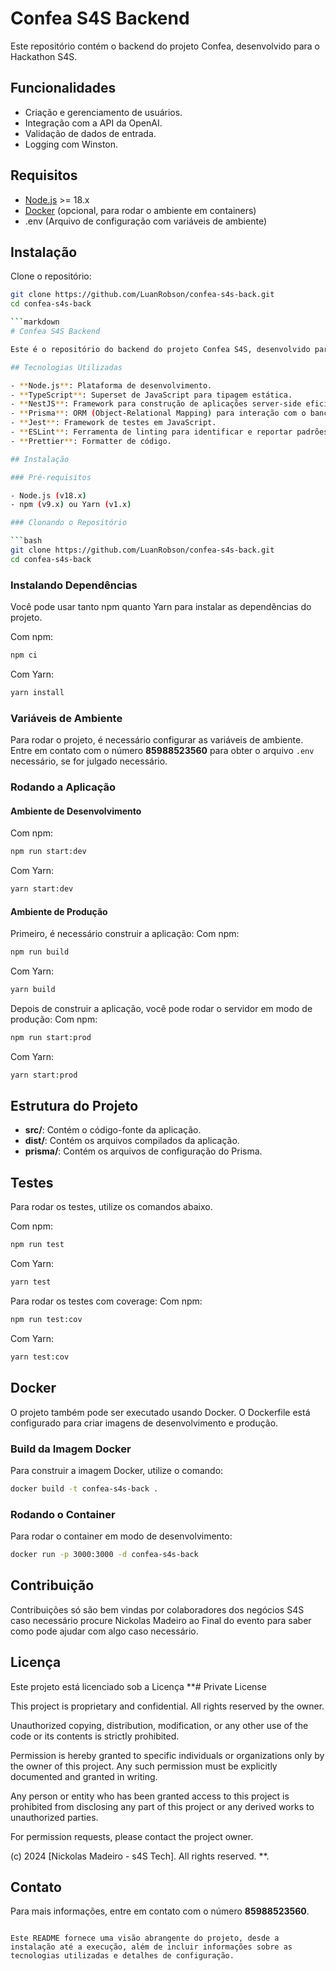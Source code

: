 # Confea S4S Backend

Este repositório contém o backend do projeto Confea, desenvolvido para o Hackathon S4S.

## Funcionalidades

- Criação e gerenciamento de usuários.
- Integração com a API da OpenAI.
- Validação de dados de entrada.
- Logging com Winston.

## Requisitos

- [Node.js](https://nodejs.org/en/) >= 18.x
- [Docker](https://www.docker.com/) (opcional, para rodar o ambiente em containers)
- .env (Arquivo de configuração com variáveis de ambiente)

## Instalação

Clone o repositório:

```sh
git clone https://github.com/LuanRobson/confea-s4s-back.git
cd confea-s4s-back

```markdown
# Confea S4S Backend

Este é o repositório do backend do projeto Confea S4S, desenvolvido para o Hackathon realizado pelo Confea. O projeto é construído usando Node.js, TypeScript, e o framework NestJS, com integração ao banco de dados Prisma.

## Tecnologias Utilizadas

- **Node.js**: Plataforma de desenvolvimento.
- **TypeScript**: Superset de JavaScript para tipagem estática.
- **NestJS**: Framework para construção de aplicações server-side eficientes e escaláveis.
- **Prisma**: ORM (Object-Relational Mapping) para interação com o banco de dados.
- **Jest**: Framework de testes em JavaScript.
- **ESLint**: Ferramenta de linting para identificar e reportar padrões problemáticos no código.
- **Prettier**: Formatter de código.

## Instalação

### Pré-requisitos

- Node.js (v18.x)
- npm (v9.x) ou Yarn (v1.x)

### Clonando o Repositório

```bash
git clone https://github.com/LuanRobson/confea-s4s-back.git
cd confea-s4s-back
```

### Instalando Dependências

Você pode usar tanto npm quanto Yarn para instalar as dependências do projeto.

Com npm:
```bash
npm ci
```

Com Yarn:
```bash
yarn install
```

### Variáveis de Ambiente

Para rodar o projeto, é necessário configurar as variáveis de ambiente. Entre em contato com o número **85988523560** para obter o arquivo `.env` necessário, se for julgado necessário.

### Rodando a Aplicação

#### Ambiente de Desenvolvimento

Com npm:
```bash
npm run start:dev
```

Com Yarn:
```bash
yarn start:dev
```

#### Ambiente de Produção

Primeiro, é necessário construir a aplicação:
Com npm:
```bash
npm run build
```

Com Yarn:
```bash
yarn build
```

Depois de construir a aplicação, você pode rodar o servidor em modo de produção:
Com npm:
```bash
npm run start:prod
```

Com Yarn:
```bash
yarn start:prod
```

## Estrutura do Projeto

- **src/**: Contém o código-fonte da aplicação.
- **dist/**: Contém os arquivos compilados da aplicação.
- **prisma/**: Contém os arquivos de configuração do Prisma.

## Testes

Para rodar os testes, utilize os comandos abaixo.

Com npm:
```bash
npm run test
```

Com Yarn:
```bash
yarn test
```

Para rodar os testes com coverage:
Com npm:
```bash
npm run test:cov
```

Com Yarn:
```bash
yarn test:cov
```

## Docker

O projeto também pode ser executado usando Docker. O Dockerfile está configurado para criar imagens de desenvolvimento e produção.

### Build da Imagem Docker

Para construir a imagem Docker, utilize o comando:

```bash
docker build -t confea-s4s-back .
```

### Rodando o Container

Para rodar o container em modo de desenvolvimento:

```bash
docker run -p 3000:3000 -d confea-s4s-back
```

## Contribuição

Contribuições só são bem vindas por colaboradores dos negócios S4S caso necessário procure Nickolas Madeiro ao Final do evento para saber como pode ajudar com algo caso necessário.

## Licença

Este projeto está licenciado sob a Licença **# Private License

This project is proprietary and confidential. All rights reserved by the owner.

Unauthorized copying, distribution, modification, or any other use of the code or its contents is strictly prohibited.

Permission is hereby granted to specific individuals or organizations only by the owner of this project. Any such permission must be explicitly documented and granted in writing.

Any person or entity who has been granted access to this project is prohibited from disclosing any part of this project or any derived works to unauthorized parties.

For permission requests, please contact the project owner.

(c) 2024 [Nickolas Madeiro - s4S Tech]. All rights reserved.
**.

## Contato

Para mais informações, entre em contato com o número **85988523560**.

```

Este README fornece uma visão abrangente do projeto, desde a instalação até a execução, além de incluir informações sobre as tecnologias utilizadas e detalhes de configuração. 

